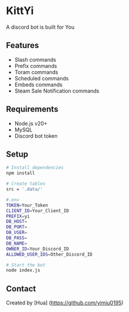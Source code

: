 # KittYi

A discord bot is built for You


## Features

- Slash commands
- Prefix commands
- Toram commands
- Scheduled commands 
- Embeds commands
- Steam Sale Notification commands


## Requirements

- Node.js v20+
- MySQL
- Discord bot token


## Setup

```bash
# Install dependencies
npm install

# Create tables
src = '.data/'

#.env
TOKEN=Your_Token
CLIENT_ID=Your_Client_ID
PREFIX=yi
DB_HOST=
DB_PORT=
DB_USER=
DB_PASS=
DB_NAME=
OWNER_ID=Your_Discord_ID
ALLOWED_USER_IDS=Other_Discord_ID

# Start the bot
node index.js
```


## Contact
Created by [Hua] (https://github.com/yimiu0195)